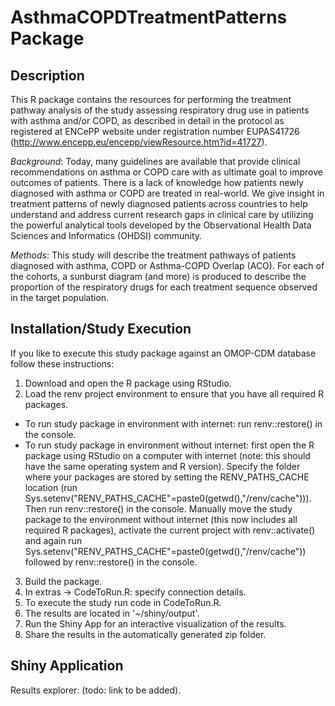 # AsthmaCOPDTreatmentPatterns Package

## Description
This R package contains the resources for performing the treatment pathway analysis of the study assessing respiratory drug use in patients with asthma and/or COPD, as described in detail in the protocol as registered at ENCePP website under registration number EUPAS41726 (http://www.encepp.eu/encepp/viewResource.htm?id=41727).

*Background*:
Today, many guidelines are available that provide clinical recommendations on asthma or COPD care with as ultimate goal to improve outcomes of patients. There is a lack of knowledge how patients newly diagnosed with asthma or COPD are treated in real-world. We give insight in treatment patterns of newly diagnosed patients across countries to help understand and address current research gaps in clinical care by utilizing the powerful analytical tools developed by the Observational Health Data Sciences and Informatics (OHDSI) community. 

*Methods*: 
This study will describe the treatment pathways of patients diagnosed with asthma, COPD or Asthma-COPD Overlap (ACO). For each of the cohorts, a sunburst diagram (and more) is produced to describe the proportion of the respiratory drugs for each treatment sequence observed in the target population. 

## Installation/Study Execution
If you like to execute this study package against an OMOP-CDM database follow these instructions:

1. Download and open the R package using RStudio. 
2. Load the renv project environment to ensure that you have all required R packages.
- To run study package in environment with internet: run renv::restore() in the console.
- To run study package in environment without internet: first open the R package using RStudio on a computer with internet (note: this should have the same operating system and R version). Specify the folder where your packages are stored by setting the RENV_PATHS_CACHE location (run Sys.setenv("RENV_PATHS_CACHE"=paste0(getwd(),"/renv/cache"))). Then run renv::restore() in the console. Manually move the study package to the environment without internet (this now includes all required R packages), activate the current project with renv::activate() and again run Sys.setenv("RENV_PATHS_CACHE"=paste0(getwd(),"/renv/cache")) followed by renv::restore() in the console. 
3. Build the package.
4. In extras -> CodeToRun.R: specify connection details. 
5. To execute the study run code in CodeToRun.R. 
6. The results are located in '~/shiny/output'.
7. Run the Shiny App for an interactive visualization of the results.
8. Share the results in the automatically generated zip folder.


## Shiny Application
Results explorer: (todo: link to be added).



